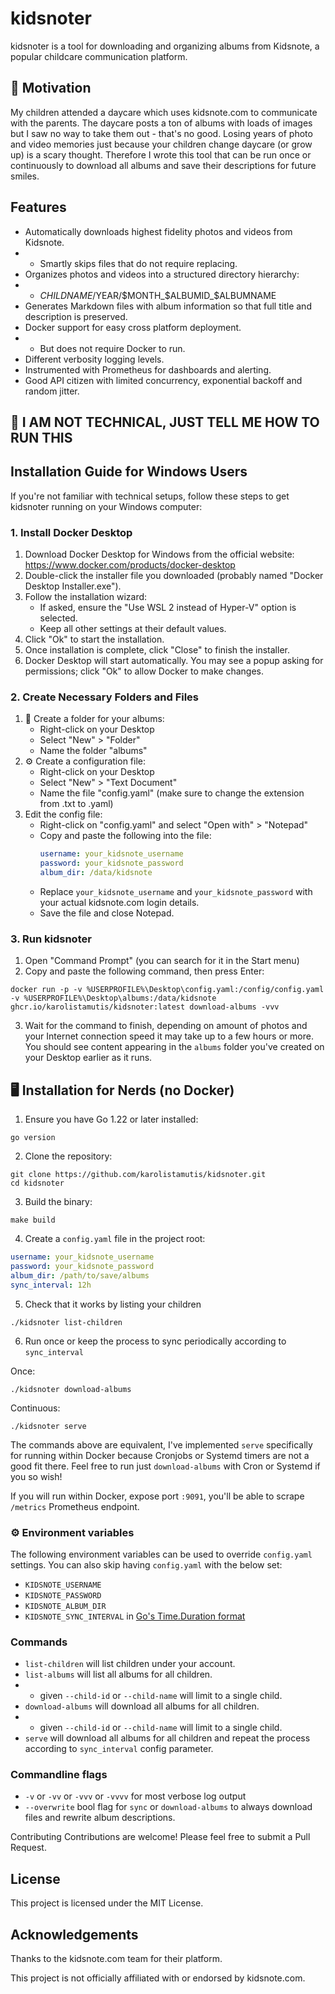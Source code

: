 # kidsnoter

kidsnoter is a tool for downloading and organizing albums from Kidsnote, a popular childcare communication platform.

## 👶 Motivation

My children attended a daycare which uses kidsnote.com to communicate with the parents. The daycare posts a ton of albums
with loads of images but I saw no way to take them out - that's no good. Losing years of photo and video memories just
because your children change daycare (or grow up) is a scary thought. Therefore I wrote this tool that can be run once
or continuously to download all albums and save their descriptions for future smiles.

## Features

- Automatically downloads highest fidelity photos and videos from Kidsnote.
- - Smartly skips files that do not require replacing.
- Organizes photos and videos into a structured directory hierarchy:
- - $CHILDNAME/$YEAR/$MONTH_$ALBUMID_$ALBUMNAME
- Generates Markdown files with album information so that full title and description is preserved.
- Docker support for easy cross platform deployment.
- - But does not require Docker to run.
- Different verbosity logging levels.
- Instrumented with Prometheus for dashboards and alerting.
- Good API citizen with limited concurrency, exponential backoff and random jitter.

## 🚀 I AM NOT TECHNICAL, JUST TELL ME HOW TO RUN THIS

## Installation Guide for Windows Users

If you're not familiar with technical setups, follow these steps to get kidsnoter running on your Windows computer:

### 1. Install Docker Desktop

1. Download Docker Desktop for Windows from the official website:
   https://www.docker.com/products/docker-desktop
2. Double-click the installer file you downloaded (probably named "Docker Desktop Installer.exe").
3. Follow the installation wizard:
    - If asked, ensure the "Use WSL 2 instead of Hyper-V" option is selected.
    - Keep all other settings at their default values.
4. Click "Ok" to start the installation.
5. Once installation is complete, click "Close" to finish the installer.
6. Docker Desktop will start automatically. You may see a popup asking for permissions; click "Ok" to allow Docker to make changes.

### 2. Create Necessary Folders and Files

1. 📸 Create a folder for your albums:
   - Right-click on your Desktop
   - Select "New" > "Folder"
   - Name the folder "albums"
2. ⚙️ Create a configuration file:
   - Right-click on your Desktop
   - Select "New" > "Text Document"
   - Name the file "config.yaml" (make sure to change the extension from .txt to .yaml)
3. Edit the config file:
   - Right-click on "config.yaml" and select "Open with" > "Notepad"
   - Copy and paste the following into the file:
     ```yaml
     username: your_kidsnote_username
     password: your_kidsnote_password
     album_dir: /data/kidsnote
     ```
   - Replace `your_kidsnote_username` and `your_kidsnote_password` with your actual kidsnote.com login details.
   - Save the file and close Notepad.

### 3. Run kidsnoter

1. Open "Command Prompt" (you can search for it in the Start menu)
2. Copy and paste the following command, then press Enter:

```shell
docker run -p -v %USERPROFILE%\Desktop\config.yaml:/config/config.yaml -v %USERPROFILE%\Desktop\albums:/data/kidsnote ghcr.io/karolistamutis/kidsnoter:latest download-albums -vvv
```

3. Wait for the command to finish, depending on amount of photos and your Internet connection speed it may take up to a few hours or more. You should see content appearing in the `albums` folder you've created on your Desktop earlier as it runs.

## 🖥️ Installation for Nerds (no Docker)

1. Ensure you have Go 1.22 or later installed:

```shell
go version
```

2. Clone the repository:

```shell
git clone https://github.com/karolistamutis/kidsnoter.git
cd kidsnoter
```

3. Build the binary:

```shell
make build
```

4. Create a `config.yaml` file in the project root:

```yaml
username: your_kidsnote_username
password: your_kidsnote_password
album_dir: /path/to/save/albums
sync_interval: 12h
```

5. Check that it works by listing your children

```shell
./kidsnoter list-children
```

6. Run once or keep the process to sync periodically according to `sync_interval`

Once:
```shell
./kidsnoter download-albums
```
Continuous:
```shell
./kidsnoter serve
```

The commands above are equivalent, I've implemented `serve` specifically for running within Docker because Cronjobs or Systemd timers are not a good fit there. Feel free to run just `download-albums` with Cron or Systemd if you so wish!

If you will run within Docker, expose port `:9091`, you'll be able to scrape `/metrics` Prometheus endpoint.

### ⚙️ Environment variables

The following environment variables can be used to override `config.yaml` settings. You can also skip having `config.yaml` with the below set:
* `KIDSNOTE_USERNAME`
* `KIDSNOTE_PASSWORD`
* `KIDSNOTE_ALBUM_DIR`
* `KIDSNOTE_SYNC_INTERVAL` in [Go's Time.Duration format](https://pkg.go.dev/time#ParseDuration)

### Commands

* `list-children` will list children under your account.
* `list-albums` will list all albums for all children.
* * given `--child-id` or `--child-name` will limit to a single child.
* `download-albums` will download all albums for all children.
* * given `--child-id` or `--child-name` will limit to a single child.
* `serve` will download all albums for all children and repeat the process according to `sync_interval` config parameter.

### Commandline flags

* `-v` or `-vv` or `-vvv` or `-vvvv` for most verbose log output
* `--overwrite` bool flag for `sync` or `download-albums` to always download files and rewrite album descriptions.

Contributing
Contributions are welcome! Please feel free to submit a Pull Request.

## License
This project is licensed under the MIT License.

## Acknowledgements
Thanks to the kidsnote.com team for their platform.

This project is not officially affiliated with or endorsed by kidsnote.com.